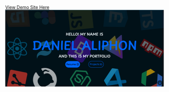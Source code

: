 [View Demo Site Here](https://daniel-aliphon.github.io/web-portfolio-final/)
![](./src/assets/images/project3.png)
